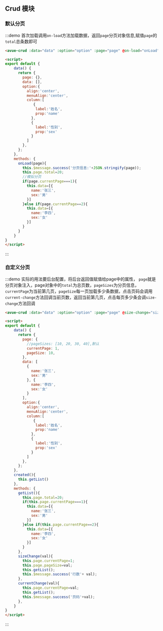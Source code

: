 <script>
  export default {
    data() {
      return {
        page: {},
        data: [],
        option:{
          align:'center',
          menuAlign:'center',
          column:[
             {
              label:'姓名',
              prop:'name'
            }, {
              label:'性别',
              prop:'sex'
            }
          ]
        },
      };
    },
    created(){
      this.getList()
    },
    methods: {
      getList(){
        this.page.total=20;
        if(this.page.currentPage===1){
          this.data=[{
            name:'张三',
            sex:'男'
          }]
        }else if(this.page.currentPage==2){
          this.data=[{
            name:'李四',
            sex:'女'
          }]
        }
      },
      onLoad(page){
        this.$message.success('分页信息:'+JSON.stringify(page));
        this.page.total=20;
        if(page.currentPage===1){
          this.data=[{
            name:'张三',
            sex:'男'
          }]
        }else if(page.currentPage==2){
          this.data=[{
            name:'李四',
            sex:'女'
          }]
        }
      },
      sizeChange(val){
        this.page.currentPage=1;
        this.page.pageSize=val;
        this.getList();
        this.$message.success('行数'+ val);
      },
      currentChange(val){
        this.page.currentPage=val;
        this.getList();
        this.$message.success('页码'+val);
      },
    }
  };
</script>

<style>

</style>

## Crud 模块

### 默认分页

:::demo  首次加载调用`on-load`方法加载数据，返回`page`分页对象信息,赋值`page`的`total`总条数即可
```html
<avue-crud :data="data" :option="option" :page="page" @on-load="onLoad"></avue-crud>

<script>
export default {
    data() {
      return {
        page: {},
        data: [],
        option:{
          align:'center',
          menuAlign:'center',
          column:[
             {
              label:'姓名',
              prop:'name'
            },
            {
              label:'性别',
              prop:'sex'
            }
          ]
        },
      };
    },
    methods: {
      onLoad(page){
        this.$message.success('分页信息:'+JSON.stringify(page));
        this.page.total=20;
        //模拟分页
        if(page.currentPage===1){
          this.data=[{
            name:'张三',
            sex:'男'
          }]
        }else if(page.currentPage==2){
          this.data=[{
            name:'李四',
            sex:'女'
          }]
        }
      }
    }
}
</script>
```
:::


### 自定义分页

:::demo  实际的用法要后台配置，将后台返回值赋值给page中的属性， `page`就是分页对象注入，page对象中的`total`为总页数，`pageSizes`为分页信息，`currentPage`为当前第几页，`pageSize`每一页加载多少条数据，点击页码会调用`current-change`方法回调当前页数，返回当前第几页，点击每页多少条会调`size-change`方法回调
```html
<avue-crud :data="data" :option="option" :page="page" @size-change="sizeChange"  @current-change="currentChange"></avue-crud>

<script>
export default {
    data() {
      return {
        page: {
          //pageSizes: [10, 20, 30, 40],默认
          currentPage: 1,
          pageSize: 10,
        },
        data: [
          {
            name:'张三',
            sex:'男'
          }, {
            name:'李四',
            sex:'女'
          }
        ],
        option:{
          align:'center',
          menuAlign:'center',
          column:[
             {
              label:'姓名',
              prop:'name'
            },
            {
              label:'性别',
              prop:'sex'
            }
          ]
        },
      };
    },
    created(){
      this.getList()
    },
    methods: {
      getList(){
        this.page.total=20;
        if(this.page.currentPage===1){
          this.data=[{
            name:'张三',
            sex:'男'
          }]
        }else if(this.page.currentPage==2){
          this.data=[{
            name:'李四',
            sex:'女'
          }]
        }
      },
      sizeChange(val){
        this.page.currentPage=1;
        this.page.pageSize=val;
        this.getList();
        this.$message.success('行数'+ val);
      },
      currentChange(val){
        this.page.currentPage=val;
        this.getList();
        this.$message.success('页码'+val);
      },
    }
}
</script>
```
:::